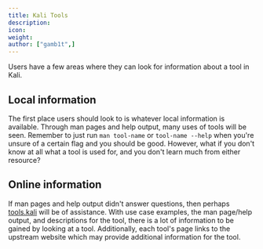 ```yaml
---
title: Kali Tools
description:
icon:
weight:
author: ["gamb1t",]
---
```


Users have a few areas where they can look for information about a tool in Kali.

## Local information

The first place users should look to is whatever local information is available. Through man pages and help output, many uses of tools will be seen. Remember to just run `man tool-name` or `tool-name --help` when you're unsure of a certain flag and you should be good. However, what if you don't know at all what a tool is used for, and you don't learn much from either resource?

## Online information

If man pages and help output didn't answer questions, then perhaps [tools.kali](/tools) will be of assistance. With use case examples, the man page/help output, and descriptions for the tool, there is a lot of information to be gained by looking at a tool. Additionally, each tool's page links to the upstream website which may provide additional information for the tool.
